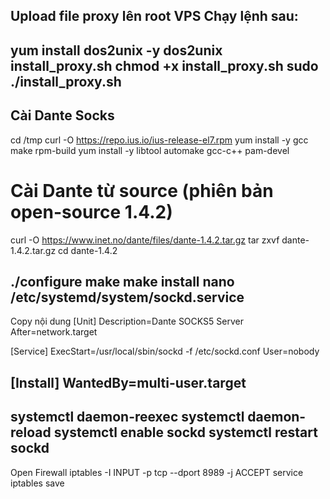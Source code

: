 Upload file proxy lên root VPS
Chạy lệnh sau:
------------------------------
yum install dos2unix -y
dos2unix install_proxy.sh
chmod +x install_proxy.sh
sudo ./install_proxy.sh
------------------------------
Cài Dante Socks
-----------------------------------------------------------
cd /tmp
curl -O https://repo.ius.io/ius-release-el7.rpm
yum install -y gcc make rpm-build
yum install -y libtool automake gcc-c++ pam-devel

# Cài Dante từ source (phiên bản open-source 1.4.2)
curl -O https://www.inet.no/dante/files/dante-1.4.2.tar.gz
tar zxvf dante-1.4.2.tar.gz
cd dante-1.4.2

./configure
make
make install
nano /etc/systemd/system/sockd.service
-----------------------------------------------------------
Copy nội dung
[Unit]
Description=Dante SOCKS5 Server
After=network.target

[Service]
ExecStart=/usr/local/sbin/sockd -f /etc/sockd.conf
User=nobody

[Install]
WantedBy=multi-user.target
-----------------------------------------------------------
systemctl daemon-reexec
systemctl daemon-reload
systemctl enable sockd
systemctl restart sockd
-----------------------------------------------------------
Open Firewall
iptables -I INPUT -p tcp --dport 8989 -j ACCEPT
service iptables save
